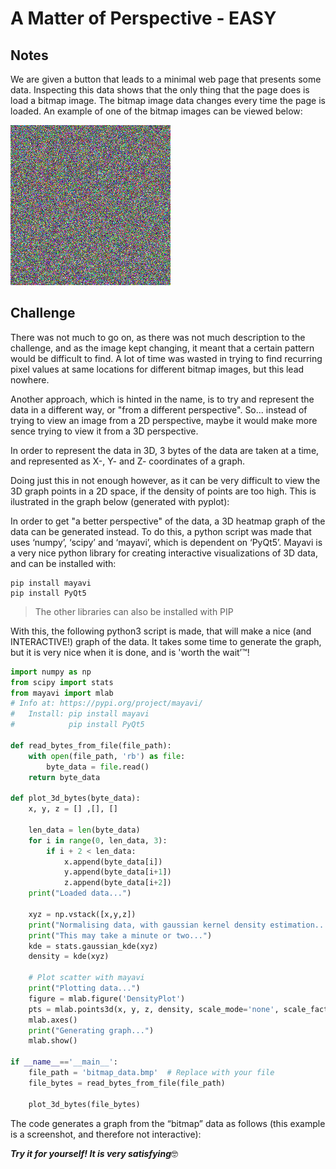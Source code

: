 # A Matter of Perspective - EASY

## Notes
We are given a button that leads to a minimal web page that presents some data. Inspecting this data shows that the only thing that the page does is load a bitmap image. The bitmap image data changes every time the page is loaded.
An example of one of the bitmap images can be viewed below:

![bitmap data](bitmap_data_easy.bmp)


## Challenge
There was not much to go on, as there was not much description to the challenge, and as the image kept changing, it meant that a certain pattern would be difficult to find. A lot of time was wasted in trying to find recurring pixel values at same locations for different bitmap images, but this lead nowhere.

Another approach, which is hinted in the name, is to try and represent the data in a different way, or "from a different perspective". So... instead of trying to view an image from a 2D perspective, maybe it would make more sence trying to view it from a 3D perspective.

In order to represent the data in 3D, 3 bytes of the data are taken at a time, and represented as X-, Y- and Z- coordinates of a graph.

Doing just this in not enough however, as it can be very difficult to view the 3D graph points in a 2D space, if the density of points are too high. This is ilustrated in the graph below (generated with pyplot):


In order to get "a better perspective" of the data, a 3D heatmap graph of the data can be generated instead.
To do this, a python script was made that uses ‘numpy’, ‘scipy’ and ‘mayavi’, which is dependent on ‘PyQt5’. Mayavi is a very nice python library for creating interactive visualizations of 3D data, and can be installed with:
```shell
pip install mayavi
pip install PyQt5
```
> The other libraries can also be installed with PIP

With this, the following python3 script is made, that will make a nice (and INTERACTIVE!) graph of the data. It takes some time to generate the graph, but it is very nice when it is done, and is 'worth the wait’™!
```python
import numpy as np
from scipy import stats
from mayavi import mlab
# Info at: https://pypi.org/project/mayavi/
#   Install: pip install mayavi
#            pip install PyQt5

def read_bytes_from_file(file_path):
    with open(file_path, 'rb') as file:
        byte_data = file.read()
    return byte_data

def plot_3d_bytes(byte_data):
    x, y, z = [] ,[], []

    len_data = len(byte_data)
    for i in range(0, len_data, 3):
        if i + 2 < len_data:
            x.append(byte_data[i])
            y.append(byte_data[i+1])
            z.append(byte_data[i+2])
    print("Loaded data...")

    xyz = np.vstack([x,y,z])
    print("Normalising data, with gaussian kernel density estimation...")
    print("This may take a minute or two...")
    kde = stats.gaussian_kde(xyz)
    density = kde(xyz)

    # Plot scatter with mayavi
    print("Plotting data...")
    figure = mlab.figure('DensityPlot')
    pts = mlab.points3d(x, y, z, density, scale_mode='none', scale_factor=1)
    mlab.axes()
    print("Generating graph...")
    mlab.show()

if __name__=='__main__':
    file_path = 'bitmap_data.bmp'  # Replace with your file
    file_bytes = read_bytes_from_file(file_path)

    plot_3d_bytes(file_bytes)
```

The code generates a graph from the “bitmap” data as follows (this example is a screenshot, and therefore not interactive):



***Try it for yourself! It is very satisfying***🤓

